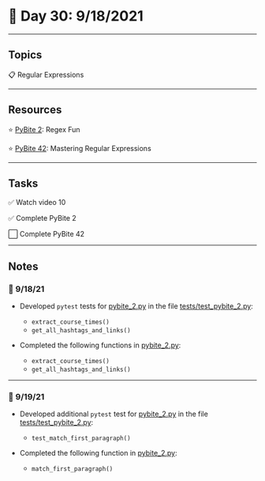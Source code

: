 # :calendar: Day 30: 9/18/2021

---

## Topics

:clipboard: Regular Expressions

---

## Resources

:star: [PyBite 2](https://codechalleng.es/challenges/2/): Regex Fun

:star: [PyBite 42](https://codechalleng.es/challenges/42/): Mastering Regular Expressions

---

## Tasks

:white_check_mark: Watch video 10

:white_check_mark: Complete PyBite 2

:white_large_square: Complete PyBite 42

---

## Notes

### :notebook: 9/18/21

- Developed `pytest` tests for [pybite_2.py](pybite_2.py) in the file [tests/test_pybite_2.py](tests/test_pybite_2.py):
    - `extract_course_times()`
    - `get_all_hashtags_and_links()`

- Completed the following functions in [pybite_2.py](pybite_2.py):
    - `extract_course_times()`
    - `get_all_hashtags_and_links()`

---

### :notebook: 9/19/21

- Developed additional `pytest` test for [pybite_2.py](pybite_2.py) in the file [tests/test_pybite_2.py](tests/test_pybite_2.py):
    - `test_match_first_paragraph()`

- Completed the following function in [pybite_2.py](pybite_2.py):
    - `match_first_paragraph()`
